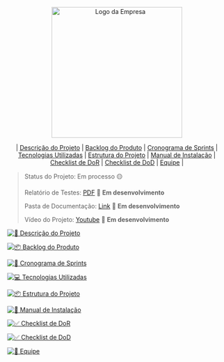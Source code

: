 <p align="center">
  <img src="https://github.com/user-attachments/assets/b7a4ce2d-20f7-4a12-8cb4-530f36fb1950" alt="Logo da Empresa" width="300">
</p>

<div align="center">

| [Descrição do Projeto](#descricao-do-projeto) | [Backlog do Produto](#backlog-do-produto) | [Cronograma de Sprints](#cronograma-de-sprints) | [Tecnologias Utilizadas](#tecnologias-utilizadas) | [Estrutura do Projeto](#estrutura-do-projeto) | [Manual de Instalação](#manual-de-instalacao) | [Checklist de DoR](#checklist-de-dor) | [Checklist de DoD](#checklist-de-dod) | [Equipe](#equipe) |

</div>

> Status do Projeto: Em processo 🟡
>
> Relatório de Testes: [PDF](https://github.com/Felipe-Freitas-Rocha/Projeto-de-Sistemas-Orientado-a-Objetos/blob/main/docs/.md/relatorio-de-testes.md) 📄 **Em desenvolvimento**
>
> Pasta de Documentação: [Link](docs) 🔗 **Em desenvolvimento**
>
> Vídeo do Projeto: [Youtube](link) 🎥 **Em desenvolvimento**


<a id="descricao-do-projeto"></a>
[![📝 Descrição do Projeto](https://github.com/Felipe-Freitas-Rocha/Projeto-de-Sistemas-Orientado-a-Objetos/blob/main/docs/Imagens/descricao-do-projeto.png)](https://github.com/Felipe-Freitas-Rocha/Projeto-de-Sistemas-Orientado-a-Objetos/blob/main/docs/.md/descricao-do-desafio.md)
  

<a id="backlog-do-produto"></a>
[![📦 Backlog do Produto](https://github.com/Felipe-Freitas-Rocha/Projeto-de-Sistemas-Orientado-a-Objetos/blob/main/docs/Imagens/backlog-do-produto.png)](https://github.com/Felipe-Freitas-Rocha/Projeto-de-Sistemas-Orientado-a-Objetos/blob/main/docs/.md/backlog-do-produto.md)

<a id="cronograma-de-sprints"></a>
[![📅 Cronograma de Sprints](https://github.com/Felipe-Freitas-Rocha/Projeto-de-Sistemas-Orientado-a-Objetos/blob/main/docs/Imagens/cronograma-de-sprints.png)](https://github.com/Felipe-Freitas-Rocha/Projeto-de-Sistemas-Orientado-a-Objetos/blob/main/docs/.md/cronograma-de-sprints.md)

<a id="tecnologias-utilizadas"></a>
[![💻 Tecnologias Utilizadas](https://github.com/Felipe-Freitas-Rocha/Projeto-de-Sistemas-Orientado-a-Objetos/blob/main/docs/Imagens/tecnologias-utilizadas.png)](https://github.com/Felipe-Freitas-Rocha/Projeto-de-Sistemas-Orientado-a-Objetos/blob/main/docs/.md/tecnologias-utilizadas.md)

<a id="estrutura-do-projeto"></a>
[![📦 Estrutura do Projeto](https://github.com/Felipe-Freitas-Rocha/Projeto-de-Sistemas-Orientado-a-Objetos/blob/main/docs/Imagens/estrutura-do-projeto.png)](https://github.com/Felipe-Freitas-Rocha/Projeto-de-Sistemas-Orientado-a-Objetos/blob/main/docs/.md/estrutura-do-projeto.md)

<a id="manual-de-instalacao"></a>
[![📖 Manual de Instalação](https://github.com/Felipe-Freitas-Rocha/Projeto-de-Sistemas-Orientado-a-Objetos/blob/main/docs/Imagens/manual-do-sistema.png)](https://github.com/Felipe-Freitas-Rocha/Projeto-de-Sistemas-Orientado-a-Objetos/blob/main/docs/.md/manual-de-instalacao.md)

<a id="checklist-de-dor"></a>
[![✅ Checklist de DoR](https://github.com/Felipe-Freitas-Rocha/Projeto-de-Sistemas-Orientado-a-Objetos/blob/main/docs/Imagens/checklist-de-dor.png)](https://github.com/Felipe-Freitas-Rocha/Projeto-de-Sistemas-Orientado-a-Objetos/blob/main/docs/.md/checklist-de-dor.md)

<a id="checklist-de-dod"></a>
[![✅ Checklist de DoD](https://github.com/Felipe-Freitas-Rocha/Projeto-de-Sistemas-Orientado-a-Objetos/blob/main/docs/Imagens/checklist-de-dod.png)](https://github.com/Felipe-Freitas-Rocha/Projeto-de-Sistemas-Orientado-a-Objetos/blob/main/docs/.md/checklist-de-dod.md)


<a id="equipe"></a>
[![👥 Equipe](https://github.com/Felipe-Freitas-Rocha/Projeto-de-Sistemas-Orientado-a-Objetos/blob/main/docs/Imagens/equipe.png)](https://github.com/Felipe-Freitas-Rocha/Projeto-de-Sistemas-Orientado-a-Objetos/blob/main/docs/.md/equipe.md)
